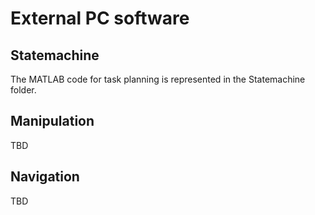 # External PC software
## Statemachine
The MATLAB code for task planning is represented in the Statemachine folder.
## Manipulation 
TBD
## Navigation
TBD
